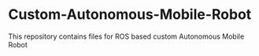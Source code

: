 # Custom-Autonomous-Mobile-Robot
This repository contains files for ROS based custom Autonomous Mobile Robot

